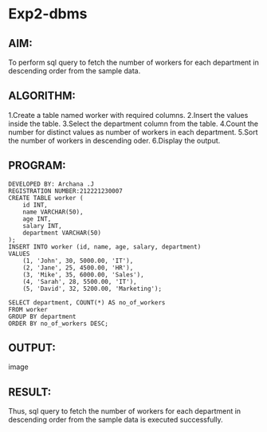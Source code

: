 # Exp2-dbms

## AIM:
To perform sql query to fetch the number of workers for each department in descending order from the sample data.

## ALGORITHM:
1.Create a table named worker with required columns.
2.Insert the values inside the table.
3.Select the department column from the table.
4.Count the number for distinct values as number of workers in each department.
5.Sort the number of workers in descending oder.
6.Display the output.
## PROGRAM:
```
DEVELOPED BY: Archana .J
REGISTRATION NUMBER:212221230007
CREATE TABLE worker (
    id INT,
    name VARCHAR(50),
    age INT,
    salary INT,
    department VARCHAR(50)
);
INSERT INTO worker (id, name, age, salary, department)
VALUES
    (1, 'John', 30, 5000.00, 'IT'),
    (2, 'Jane', 25, 4500.00, 'HR'),
    (3, 'Mike', 35, 6000.00, 'Sales'),
    (4, 'Sarah', 28, 5500.00, 'IT'),
    (5, 'David', 32, 5200.00, 'Marketing');
    
SELECT department, COUNT(*) AS no_of_workers
FROM worker
GROUP BY department
ORDER BY no_of_workers DESC;
```
## OUTPUT:
image

## RESULT:
Thus, sql query to fetch the number of workers for each department in descending order from the sample data is executed successfully.
